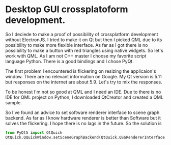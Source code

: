 # Desktop GUI crossplatoform development.

So I deciede to make a proof of possibility of crossplatform development without ElectronJS.
I tried to make it on Qt but then I picked QML due to its possibility to make more flexible
interface. As far as I got there is no possibility to make a button with red triangles using native
widgets. So let's work with QML. As I am not C++ master I choose my favorite script language Python.
There is a good bindings and I chose PyQt.

The first problem I encountered is flickering on resizing the applicaion's window. There are no
relevant information on Google. My Qt version is 5.11 but responses on the internet are about 5.9.
Let's try to mix the responses.

To be honest I'm not so good at QML and I need an IDE. Due to there is no IDE for QML project on
Python, I downloaded QtCreator and created a QML sample.

So I've found an advice to set software renderer interface to scene graph backend. As far as I know
hardware renderer is better than Software but it solves the flickering. I hope there is no lags in
the future. So the solution is 

```python
from PyQt5 import QtQuick
QtQuick.QQuickWindow.setSceneGraphBackend(QtQuick.QSGRendererInterface.Software)
```
